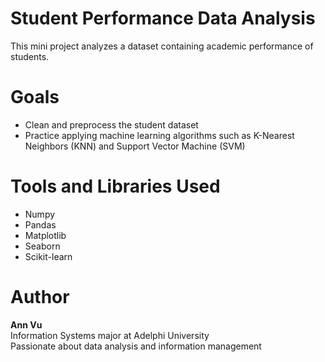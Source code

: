 # Student Performance Data Analysis
This mini project analyzes a dataset containing academic performance of students.

# Goals
- Clean and preprocess the student dataset
- Practice applying machine learning algorithms such as K-Nearest Neighbors (KNN) and Support Vector Machine (SVM) 

# Tools and Libraries Used
- Numpy
- Pandas
- Matplotlib
- Seaborn
- Scikit-learn

# Author
**Ann Vu**  
Information Systems major at Adelphi University  
Passionate about data analysis and information management
